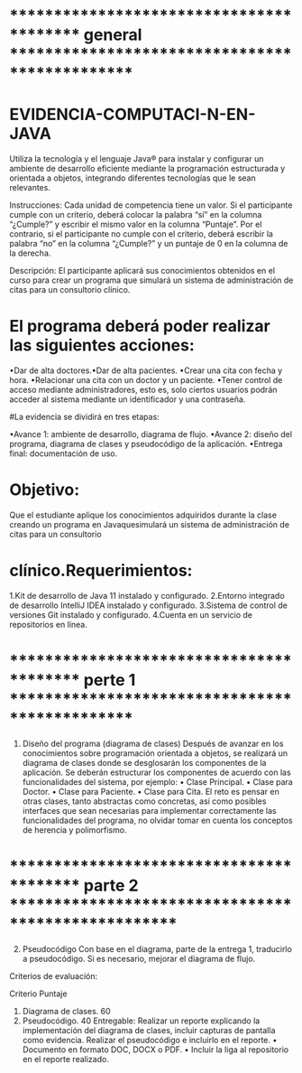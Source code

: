 # **************************************** general  **********************************************

# EVIDENCIA-COMPUTACI-N-EN-JAVA
Utiliza la tecnología y el lenguaje Java® para instalar y configurar un ambiente de desarrollo eficiente mediante la programación estructurada y orientada a objetos, integrando diferentes tecnologías que le sean relevantes.

Instrucciones: Cada unidad de competencia tiene un valor. Si el participante cumple con un criterio, deberá colocar la palabra “sí” en la columna “¿Cumple?” y escribir el mismo valor en la columna “Puntaje”. Por el contrario, si el participante no cumple con el criterio, deberá escribir la palabra “no” en la columna “¿Cumple?” y un puntaje de 0 en la columna de la derecha.       

Descripción: El participante aplicará sus conocimientos obtenidos en el curso para crear un programa que simulará un sistema de administración de citas para un consultorio clínico. 
   # El programa deberá poder realizar las siguientes acciones:
  •Dar de alta doctores.•Dar de alta pacientes.
  •Crear una cita con fecha y hora.
  •Relacionar una cita con un doctor y un paciente.
  •Tener control de acceso mediante administradores, esto es, solo ciertos usuarios podrán acceder al sistema mediante un identificador y una contraseña.
  
  #La evidencia se dividirá en tres etapas:
  
 •Avance 1: ambiente de desarrollo, diagrama de flujo.
 •Avance 2: diseño del programa, diagrama de clases y pseudocódigo de la aplicación.
 •Entrega final: documentación de uso.
  
  # Objetivo: 
  Que el estudiante aplique los conocimientos adquiridos durante la clase creando un programa en Javaquesimulará un sistema de administración de citas para un consultorio 
  
  # clínico.Requerimientos:
  1.Kit de desarrollo de Java 11 instalado y configurado.
  2.Entorno integrado de desarrollo IntelliJ IDEA instalado y configurado.
  3.Sistema de control de versiones Git instalado y configurado.
  4.Cuenta en un servicio de repositorios en línea.
# **************************************** perte 1 **********************************************
1. Diseño del programa (diagrama de clases)
Después de avanzar en los conocimientos sobre programación orientada a objetos, se realizará un diagrama de clases
donde se desglosarán los componentes de la aplicación. Se deberán estructurar los componentes de acuerdo con las
funcionalidades del sistema, por ejemplo:
• Clase Principal.
• Clase para Doctor.
• Clase para Paciente.
• Clase para Cita.
El reto es pensar en otras clases, tanto abstractas como concretas, así como posibles interfaces que sean necesarias para
implementar correctamente las funcionalidades del programa, no olvidar tomar en cuenta los conceptos de herencia y
polimorfismo.

# **************************************** parte 2 ***************************************************
2. Pseudocódigo
Con base en el diagrama, parte de la entrega 1, traducirlo a pseudocódigo. Si es necesario, mejorar el diagrama de flujo.

Criterios de evaluación:

Criterio Puntaje
1. Diagrama de clases. 60
2. Pseudocódigo. 40
Entregable:
Realizar un reporte explicando la implementación del diagrama de clases, incluir capturas de pantalla como evidencia.
Realizar el pseudocódigo e incluirlo en el reporte.
• Documento en formato DOC, DOCX o PDF.
• Incluir la liga al repositorio en el reporte realizado.


